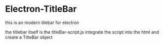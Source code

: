 # Electron-TitleBar

this is an modern tilebar for electron

the titlebar itself is the titleBar-script.js
integrate the script into the html and create a TitleBar object

